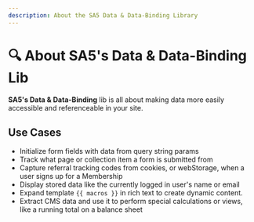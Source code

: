 ```yaml
---
description: About the SA5 Data & Data-Binding Library
---
```


# 🔍 About SA5's Data & Data-Binding Lib

**SA5's Data & Data-Binding** lib is all about making data more easily accessible and referenceable in your site.

## Use Cases

* Initialize form fields with data from query string params
* Track what page or collection item a form is submitted from
* Capture referral tracking codes from cookies, or webStorage, when a user signs up for a Membership &#x20;
* Display stored data like the currently logged in user's name or email&#x20;
* Expand template `{{ macros }}` in rich text to create dynamic content.&#x20;
* Extract CMS data and use it to perform special calculations or views, like a running total on a balance sheet&#x20;
